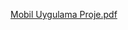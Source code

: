 [Mobil Uygulama Proje.pdf](https://github.com/alperkocyigit/SayisalLoto/files/14223103/Mobil.Uygulama.Proje.pdf)
